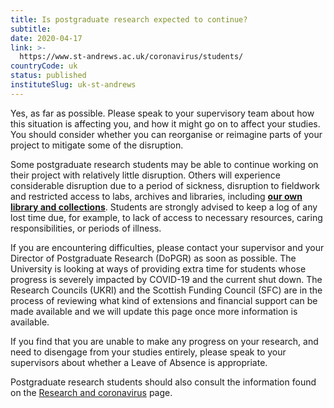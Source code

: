 ```yaml
---
title: Is postgraduate research expected to continue?
subtitle: 
date: 2020-04-17
link: >-
  https://www.st-andrews.ac.uk/coronavirus/students/
countryCode: uk
status: published
instituteSlug: uk-st-andrews
---
```

Yes, as far as possible. Please speak to your supervisory team about how this situation is affecting you, and how it might go on to affect your studies. You should consider whether you can reorganise or reimagine parts of your project to mitigate some of the disruption.

Some postgraduate research students may be able to continue working on their project with relatively little disruption. Others will experience considerable disruption due to a period of sickness, disruption to fieldwork and restricted access to labs, archives and libraries, including [ **our own library and collections**](https://www.st-andrews.ac.uk/library/). Students are strongly advised to keep a log of any lost time due, for example, to lack of access to necessary resources, caring responsibilities, or periods of illness.

If you are encountering difficulties, please contact your supervisor and your Director of Postgraduate Research (DoPGR) as soon as possible. The University is looking at ways of providing extra time for students whose progress is severely impacted by COVID-19 and the current shut down. The Research Councils (UKRI) and the Scottish Funding Council (SFC) are in the process of reviewing what kind of extensions and financial support can be made available and we will update this page once more information is available.

If you find that you are unable to make any progress on your research, and need to disengage from your studies entirely, please speak to your supervisors about whether a Leave of Absence is appropriate.

Postgraduate research students should also consult the information found on the [Research and coronavirus](https://www.st-andrews.ac.uk/research/covid-19/) page.

 
